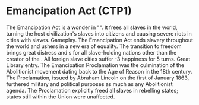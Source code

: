 # Emancipation Act (CTP1)

The Emancipation Act is a wonder in "". It frees all slaves in the world, turning the host civilization's slaves into citizens and causing severe riots in cities with slaves.
Gameplay.
The Emancipation Act ends slavery throughout the world and ushers in a new era of equality. The transition to freedom brings great distress and s for all slave-holding nations other than the creator of the . All foreign slave cities suffer -3 happiness for 5 turns.
Great Library entry.
The Emancipation Proclamation was the culmination of the Abolitionist movement dating back to the Age of Reason in the 18th century. The Proclamation, issued by Abraham Lincoln on the first of January 1863, furthered military and political purposes as much as any Abolitionist agenda. The Proclamation explicitly freed all slaves in rebelling states; states still within the Union were unaffected.